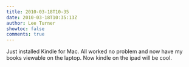 ```yaml
---
title: 2010-03-18T10-35
date: 2010-03-18T10:35:13Z
author: Lee Turner
showtoc: false
comments: true
---
```


Just installed Kindle for Mac.  All worked no problem and now have my books viewable on the laptop.  Now kindle on the ipad will be cool.

